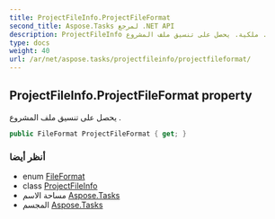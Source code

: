 ```yaml
---
title: ProjectFileInfo.ProjectFileFormat
second_title: Aspose.Tasks لمرجع .NET API
description: ProjectFileInfo ملكية. يحصل على تنسيق ملف المشروع .
type: docs
weight: 40
url: /ar/net/aspose.tasks/projectfileinfo/projectfileformat/
---
```

## ProjectFileInfo.ProjectFileFormat property

يحصل على تنسيق ملف المشروع .

```csharp
public FileFormat ProjectFileFormat { get; }
```

### أنظر أيضا

* enum [FileFormat](../../fileformat/)
* class [ProjectFileInfo](../)
* مساحة الاسم [Aspose.Tasks](../../projectfileinfo/)
* المجسم [Aspose.Tasks](../../../)



